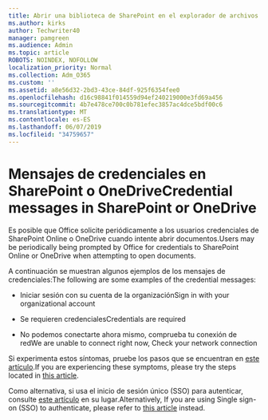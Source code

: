 ```yaml
---
title: Abrir una biblioteca de SharePoint en el explorador de archivos
ms.author: kirks
author: Techwriter40
manager: pamgreen
ms.audience: Admin
ms.topic: article
ROBOTS: NOINDEX, NOFOLLOW
localization_priority: Normal
ms.collection: Adm_O365
ms.custom: ''
ms.assetid: a8e56d32-2bd3-43ce-84df-925f6354fee0
ms.openlocfilehash: d16c98841f014559d94ef240219000e3fd69a456
ms.sourcegitcommit: 4b7e478ce700c0b781efec3857ac4dce5bdf00c6
ms.translationtype: MT
ms.contentlocale: es-ES
ms.lasthandoff: 06/07/2019
ms.locfileid: "34759657"
---
```

# <a name="credential-messages-in-sharepoint-or-onedrive"></a><span data-ttu-id="1a5a6-102">Mensajes de credenciales en SharePoint o OneDrive</span><span class="sxs-lookup"><span data-stu-id="1a5a6-102">Credential messages in SharePoint or OneDrive</span></span>

<span data-ttu-id="1a5a6-103">Es posible que Office solicite periódicamente a los usuarios credenciales de SharePoint Online o OneDrive cuando intente abrir documentos.</span><span class="sxs-lookup"><span data-stu-id="1a5a6-103">Users may be periodically being prompted by Office for credentials to SharePoint Online or OneDrive when attempting to open documents.</span></span>

<span data-ttu-id="1a5a6-104">A continuación se muestran algunos ejemplos de los mensajes de credenciales:</span><span class="sxs-lookup"><span data-stu-id="1a5a6-104">The following are some examples of the credential messages:</span></span>

- <span data-ttu-id="1a5a6-105">Iniciar sesión con su cuenta de la organización</span><span class="sxs-lookup"><span data-stu-id="1a5a6-105">Sign in with your organizational account</span></span>

- <span data-ttu-id="1a5a6-106">Se requieren credenciales</span><span class="sxs-lookup"><span data-stu-id="1a5a6-106">Credentials are required</span></span>

- <span data-ttu-id="1a5a6-107">No podemos conectarte ahora mismo, comprueba tu conexión de red</span><span class="sxs-lookup"><span data-stu-id="1a5a6-107">We are unable to connect right now, Check your network connection</span></span>

<span data-ttu-id="1a5a6-108">Si experimenta estos síntomas, pruebe los pasos que se encuentran en [este artículo](https://support.microsoft.com/help/2913639/office-applications-periodically-prompt-for-credentials-to-sharepoint).</span><span class="sxs-lookup"><span data-stu-id="1a5a6-108">If you are experiencing these symptoms, please try the steps located in [this article](https://support.microsoft.com/help/2913639/office-applications-periodically-prompt-for-credentials-to-sharepoint).</span></span>

<span data-ttu-id="1a5a6-109">Como alternativa, si usa el inicio de sesión único (SSO) para autenticar, consulte [este artículo](https://support.microsoft.com/help/4025962/cant-sign-in-after-update-to-office-2016-build-16-0-7967-on-windows-10) en su lugar.</span><span class="sxs-lookup"><span data-stu-id="1a5a6-109">Alternatively, If you are using Single sign-on (SSO) to authenticate, please refer to [this article](https://support.microsoft.com/help/4025962/cant-sign-in-after-update-to-office-2016-build-16-0-7967-on-windows-10) instead.</span></span>

